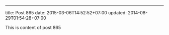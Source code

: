 ---
title: Post 865
date: 2015-03-06T14:52:52+07:00
updated: 2014-08-29T01:54:28+07:00

This is content of post 865